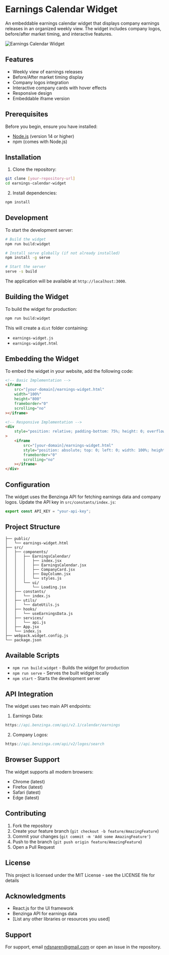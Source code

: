 # Earnings Calendar Widget

An embeddable earnings calendar widget that displays company earnings releases in an organized weekly view. The widget includes company logos, before/after market timing, and interactive features.

![Earnings Calendar Widget](screenshot.png)

## Features

-   Weekly view of earnings releases
-   Before/After market timing display
-   Company logos integration
-   Interactive company cards with hover effects
-   Responsive design
-   Embeddable iframe version

## Prerequisites

Before you begin, ensure you have installed:

-   [Node.js](https://nodejs.org/) (version 14 or higher)
-   npm (comes with Node.js)

## Installation

1. Clone the repository:

```bash
git clone [your-repository-url]
cd earnings-calendar-widget
```

2. Install dependencies:

```bash
npm install
```

## Development

To start the development server:

```bash
# Build the widget
npm run build:widget

# Install serve globally (if not already installed)
npm install -g serve

# Start the server
serve -s build
```

The application will be available at `http://localhost:3000`.

## Building the Widget

To build the widget for production:

```bash
npm run build:widget
```

This will create a `dist` folder containing:

-   `earnings-widget.js`
-   `earnings-widget.html`

## Embedding the Widget

To embed the widget in your website, add the following code:

```html
<!-- Basic Implementation -->
<iframe
    src="[your-domain]/earnings-widget.html"
    width="100%"
    height="800"
    frameborder="0"
    scrolling="no"
></iframe>

<!-- Responsive Implementation -->
<div
    style="position: relative; padding-bottom: 75%; height: 0; overflow: hidden;"
>
    <iframe
        src="[your-domain]/earnings-widget.html"
        style="position: absolute; top: 0; left: 0; width: 100%; height: 100%; border: none;"
        frameborder="0"
        scrolling="no"
    ></iframe>
</div>
```

## Configuration

The widget uses the Benzinga API for fetching earnings data and company logos. Update the API key in `src/constants/index.js`:

```javascript
export const API_KEY = "your-api-key";
```

## Project Structure

```
├── public/
│   └── earnings-widget.html
├── src/
│   ├── components/
│   │   ├── EarningsCalendar/
│   │   │   ├── index.jsx
│   │   │   ├── EarningsCalendar.jsx
│   │   │   ├── CompanyCard.jsx
│   │   │   ├── DayColumn.jsx
│   │   │   └── styles.js
│   │   └── ui/
│   │       └── Loading.jsx
│   ├── constants/
│   │   └── index.js
│   ├── utils/
│   │   └── dateUtils.js
│   ├── hooks/
│   │   └── useEarningsData.js
│   ├── services/
│   │   └── api.js
│   ├── App.jsx
│   └── index.js
├── webpack.widget.config.js
└── package.json
```

## Available Scripts

-   `npm run build:widget` - Builds the widget for production
-   `npm run serve` - Serves the built widget locally
-   `npm start` - Starts the development server

## API Integration

The widget uses two main API endpoints:

1. Earnings Data:

```javascript
https://api.benzinga.com/api/v2.1/calendar/earnings
```

2. Company Logos:

```javascript
https://api.benzinga.com/api/v2/logos/search
```

## Browser Support

The widget supports all modern browsers:

-   Chrome (latest)
-   Firefox (latest)
-   Safari (latest)
-   Edge (latest)

## Contributing

1. Fork the repository
2. Create your feature branch (`git checkout -b feature/AmazingFeature`)
3. Commit your changes (`git commit -m 'Add some AmazingFeature'`)
4. Push to the branch (`git push origin feature/AmazingFeature`)
5. Open a Pull Request

## License

This project is licensed under the MIT License - see the LICENSE file for details

## Acknowledgments

-   React.js for the UI framework
-   Benzinga API for earnings data
-   [List any other libraries or resources you used]

## Support

For support, email ndsnaren@gmail.com or open an issue in the repository.
